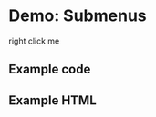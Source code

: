 # Demo: Submenus

<span class="context-menu-one label label-default">right click me</span>

## Example code

<script type="text/javascript" class="showcase">
$(function(){
    /**************************************************
     * Context-Menu with Sub-Menu
     **************************************************/
    $.contextMenu({
        selector: '.context-menu-sub', 
        callback: function(key, options) {
            var message = "clicked: " + key;
            $('#msg').text(message);
        },
        items: {
            "edit": {"name": "Edit", "icon": "edit"},
            "cut": {"name": "Cut", "icon": "cut"},
            "sep1": "---------",
            "quit": {"name": "Quit", "icon": "quit"},
            "sep2": "---------",
            "fold1": {
                "name": "Sub group", 
                "items": {
                    "fold1-key1": {"name": "Foo bar"},
                    "fold2": {
                        "name": "Sub group 2", 
                        "items": {
                            "fold2-key1": {"name": "alpha"},
                            "fold2-key2": {"name": "bravo"},
                            "fold2-key3": {"name": "charlie"}
                        }
                    },
                    "fold1-key3": {"name": "delta"}
                }
            },
            "fold1a": {
                "name": "Other group", 
                "items": {
                    "fold1a-key1": {"name": "echo"},
                    "fold1a-key2": {"name": "foxtrot"},
                    "fold1a-key3": {"name": "golf"}
                }
            }
        }
    });
});
</script>

## Example HTML
<div style="display:none;" class="showcase" data-showcase-import=".context-menu-one"></div>
<div id="msg"></div>
